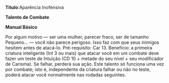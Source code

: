 **Titulo**:Aparência Inofensiva

**Talento de Combate**

**Manual Básico**

 Por algum motivo — ser uma mulher, parecer fraco, ser de tamanho Pequeno... — você não parece perigoso. Isso faz com que seus inimigos hesitem antes de atacá-lo. Pré-requisito: Car 13. Benefício: a primeira criatura inteligente (Int 3 ou mais) que atacar você em um combate deve fazer um teste de Intuição (CD 10 + metade do seu nível + seu modificador de Carisma). Se falhar, perderá sua ação. Este talento só funciona uma vez por combate; isto é, independente da criatura falhar ou não no teste, poderá atacar você normalmente nas rodadas seguintes.